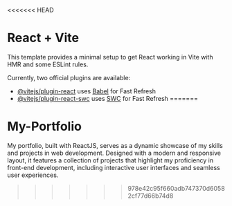 <<<<<<< HEAD
# React + Vite

This template provides a minimal setup to get React working in Vite with HMR and some ESLint rules.

Currently, two official plugins are available:

- [@vitejs/plugin-react](https://github.com/vitejs/vite-plugin-react/blob/main/packages/plugin-react/README.md) uses [Babel](https://babeljs.io/) for Fast Refresh
- [@vitejs/plugin-react-swc](https://github.com/vitejs/vite-plugin-react-swc) uses [SWC](https://swc.rs/) for Fast Refresh
=======
# My-Portfolio
My portfolio, built with ReactJS, serves as a dynamic showcase of my skills and projects in web development. Designed with a modern and responsive layout, it features a collection of projects that highlight my proficiency in front-end development, including interactive user interfaces and seamless user experiences.
>>>>>>> 978e42c95f660adb747370d60582cf77d66b74d8
